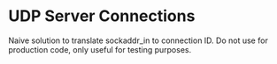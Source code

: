 # UDP Server Connections

Naive solution to translate sockaddr_in to connection ID. Do not use for production code, only useful for testing purposes.
